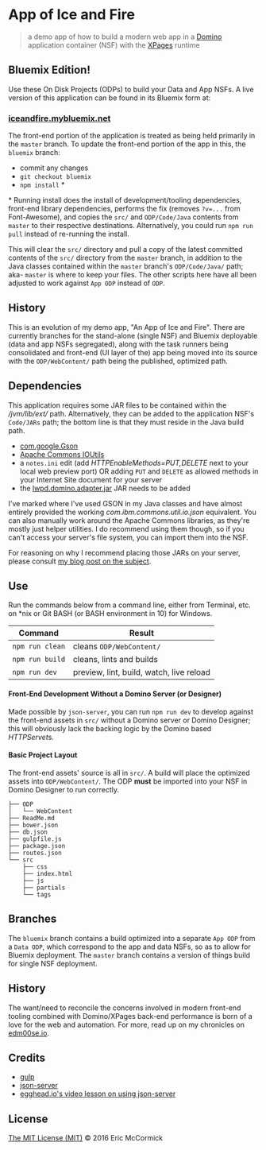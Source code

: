 # App of Ice and Fire

> a demo app of how to build a modern web app in a [Domino](http://www.ibm.com/software/products/en/ibmdomino) application container (NSF) with the [XPages](http://xpages.info/) runtime

## Bluemix Edition!
Use these On Disk Projects (ODPs) to build your Data and App NSFs. A live version of this application can be found in its Bluemix form at:
### [iceandfire.mybluemix.net](http://iceandfire.mybluemix.net/)

The front-end portion of the application is treated as being held primarily in the `master` branch. To update the front-end portion of the app in this, the `bluemix` branch:

- commit any changes
- `git checkout bluemix`
- `npm install` \*

\* Running install does the install of development/tooling dependencies, front-end library dependencies, performs the fix (removes `?v=...` from Font-Awesome), and copies the `src/` and `ODP/Code/Java` contents from `master` to their respective destinations. Alternatively, you could run `npm run pull` instead of re-running the install.

This will clear the `src/` directory and pull a copy of the latest committed contents of the `src/` directory from the `master` branch, in addition to the Java classes contained within the `master` branch's `ODP/Code/Java/` path; aka- `master` is where to keep your files. The other scripts here have all been adjusted to work against `App ODP` instead of `ODP`.

## History

This is an evolution of my demo app, "An App of Ice and Fire". There are currently branches for the stand-alone (single NSF) and Bluemix deployable (data and app NSFs segregated), along with the task runners being consolidated and front-end (UI layer of the) app being moved into its source with the `ODP/WebContent/` path being the published, optimized path.

## Dependencies

This application requires some JAR files to be contained within the _<Domino install>/jvm/lib/ext/_ path. Alternatively, they can be added to the application NSF's `Code/JARs` path; the bottom line is that they must reside in the Java build path.

* [com.google.Gson](https://code.google.com/p/google-gson/)
* [Apache Commons IOUtils](http://commons.apache.org/proper/commons-io/)
* a `notes.ini` edit (add _HTTPEnableMethods=PUT,DELETE_ next to your local web preview port) OR adding `PUT` and `DELETE` as allowed methods in your Internet Site document for your server
* the [lwpd.domino.adapter.jar](http://hasselba.ch/blog/?p=746) JAR needs to be added

I've marked where I've used GSON in my Java classes and have almost entirely provided the working _com.ibm.commons.util.io.json_ equivalent. You can also manually work around the Apache Commons libraries, as they're mostly just helper utilities. I do recommend using them though, so if you can't access your server's file system, you can import them into the NSF.

For reasoning on why I recommend placing those JARs on your server, please consult [my blog post on the subject](https://edm00se.io/xpages/a-quick-note-on-JARs).

## Use

Run the commands below from a command line, either from Terminal, etc. on *nix or Git BASH (or BASH environment in 10) for Windows.

| Command            | Result                                    |
| ------------------ | ----------------------------------------- |
| `npm run clean`    | cleans `ODP/WebContent/`                  |
| `npm run build`    | cleans, lints and builds                  |
| `npm run dev`      | preview, lint, build, watch, live reload  |


#### Front-End Development Without a Domino Server (or Designer)
Made possible by `json-server`, you can run `npm run dev` to develop against the front-end assets in `src/` without a Domino server or Domino Designer; this will obviously lack the backing logic by the Domino based *HTTPServet*s.

#### Basic Project Layout
The front-end assets' source is all in `src/`. A build will place the optimized assets into `ODP/WebContent/`. The ODP **must** be imported into your NSF in Domino Designer to run correctly.

```
├── ODP
│   └── WebContent
├── ReadMe.md
├── bower.json
├── db.json
├── gulpfile.js
├── package.json
├── routes.json
└── src
    ├── css
    ├── index.html
    ├── js
    ├── partials
    └── tags
```

## Branches

The `bluemix` branch contains a build optimized into a separate `App ODP` from a `Data ODP`, which correspond to the app and data NSFs, so as to allow for Bluemix deployment. The `master` branch contains a version of things build for single NSF deployment.

## History

The want/need to reconcile the concerns involved in modern front-end tooling combined with Domino/XPages back-end performance is born of a love for the web and automation. For more, read up on my chronicles on [edm00se.io](https://edm00se.io).

## Credits

* [gulp](http://gulpjs.com/)
* [json-server](https://github.com/typicode/json-server)
* [egghead.io's video lesson on using json-server](https://egghead.io/lessons/nodejs-creating-demo-apis-with-json-server)


## License

[The MIT License (MIT)](https://github.com/edm00se/AnAppOfIceAndFire/blob/master/LICENSE.md) © 2016 Eric McCormick
